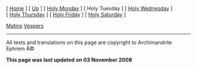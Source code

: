 \[ [Home](index.md) \] \[ [Up](holyweek.md) \] \[ [Holy Monday](holyMon.md) \] \[ Holy Tuesday \] \[ [Holy Wednesday](holyWed.md) \] \[ [Holy Thursday](holyThu.md) \] \[ [Holy Friday](holyFri.md) \] \[ [Holy Saturday](holy.md) \]

[Matins](HWTue-M.md)
[Vespers](HWTue-V.md)

------------------------------------------------------------------------

All texts and translations on this page are copyright to
Archimandrite Ephrem Â©

**This page was last updated on 03 November 2008**

